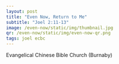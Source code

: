 ```yaml
---
layout: post
title: "Even Now, Return to Me"
subtitle: "Joel 2:11-13"
image: /even-now/static/img/thumbnail.jpg
qr: /even-now/static/img/even-now-qr.png
tags: joel ecbc
---
```

Evangelical Chinese Bible Church (Burnaby)
